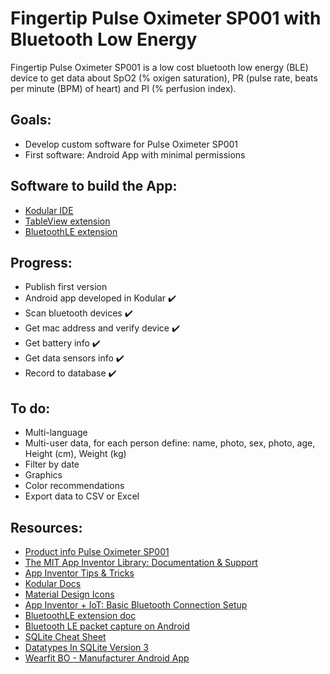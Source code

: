 Fingertip Pulse Oximeter SP001 with Bluetooth Low Energy
========================================================

Fingertip Pulse Oximeter SP001 is a low cost bluetooth low energy (BLE) device to get data about SpO2 (% oxigen saturation), PR (pulse rate, beats per minute (BPM) of heart) and PI (% perfusion index).


Goals:
-----
* Develop custom software for Pulse Oximeter SP001
* First software: Android App with minimal permissions


Software to build the App:
-------------------------
* [Kodular IDE](https://www.kodular.io/)
* [TableView extension](https://community.appybuilder.com/t/tableview-extension-v3/15122)
* [BluetoothLE extension](https://mit-cml.github.io/extensions/)


Progress:
--------
* Publish first version
* Android app developed in Kodular :heavy_check_mark:
* Scan bluetooth devices :heavy_check_mark:
* Get mac address and verify device :heavy_check_mark:
* Get battery info :heavy_check_mark:
* Get data sensors info :heavy_check_mark:
* Record to database :heavy_check_mark:


To do:
-----
* Multi-language
* Multi-user data, for each person define: name, photo, sex, photo, age, Height (cm), Weight (kg)
* Filter by date
* Graphics
* Color recommendations
* Export data to CSV or Excel


Resources:
---------
* [Product info Pulse Oximeter SP001](http://www.manridy.com/en/product-19070-18734-169757.html)
* [The MIT App Inventor Library: Documentation & Support](https://appinventor.mit.edu/explore/library)
* [App Inventor Tips & Tricks](http://appinventor.mit.edu/explore/tips)
* [Kodular Docs](https://docs.kodular.io/)
* [Material Design Icons](https://materialdesignicons.com/)
* [App Inventor + IoT: Basic Bluetooth Connection Setup](http://iot.appinventor.mit.edu/assets/tutorials/MIT_App_Inventor_Basic_Connection.pdf)
* [BluetoothLE extension doc](http://iot.appinventor.mit.edu/#/bluetoothle/bluetoothleintro)
* [Bluetooth LE packet capture on Android](https://medium.com/propeller-health-tech-blog/bluetooth-le-packet-capture-on-android-a2109439b2a1)
* [SQLite Cheat Sheet](https://www.sqlitetutorial.net/sqlite-cheat-sheet/)
* [Datatypes In SQLite Version 3](https://sqlite.org/datatype3.html)
* [Wearfit BO - Manufacturer Android App](https://play.google.com/store/apps/details?id=com.wakeup.smartspo)
